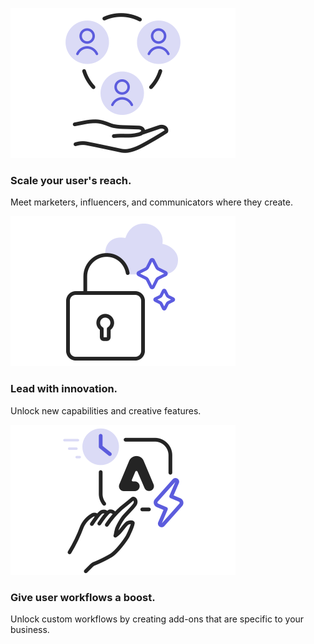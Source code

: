 
<TextBlock slots="image, heading, text" width="33%" theme="light"  className="creatorToolBox"/>

![MSFT Teams logo](../images/Creator_Tool_1.svg)

### Scale your user's reach.

Meet marketers, influencers, and communicators where they create.

<TextBlock slots="image, heading, text" width="33%"  theme="light" className="creatorToolBox" />

![JIRA Cloud logo](../images/Creator_Tool_2.svg)

### Lead with innovation.

Unlock new capabilities and creative features.

<TextBlock slots="image, heading, text" width="33%"  theme="light" className="creatorToolBox" />

![Slack logo](../images/Creator_Tool_3.svg)

### Give user workflows a boost.

Unlock custom workflows by creating add-ons that are specific to your business.